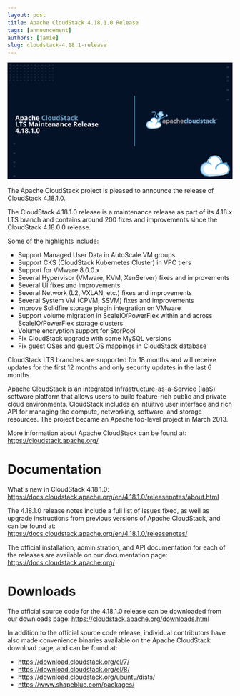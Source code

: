 ```yaml
---
layout: post
title: Apache CloudStack 4.18.1.0 Release
tags: [announcement]
authors: [jamie]
slug: cloudstack-4.18.1-release
---
```


[![](banner.png "Apache CloudStack 4.18.1.0 Release")](/blog/cloudstack-4.18.1-release)

The Apache CloudStack project is pleased to announce the release of
CloudStack 4.18.1.0.

The CloudStack 4.18.1.0 release is a maintenance release as part of
its 4.18.x LTS branch and contains around 200 fixes and
improvements since the CloudStack 4.18.0.0 release.

<!-- truncate -->

Some of the highlights include:

- Support Managed User Data in AutoScale VM groups
- Support CKS (CloudStack Kubernetes Cluster) in VPC tiers
- Support for VMware 8.0.0.x
- Several Hypervisor (VMware, KVM, XenServer) fixes and improvements
- Several UI fixes and improvements
- Several Network (L2, VXLAN, etc.) fixes and improvements
- Several System VM (CPVM, SSVM) fixes and improvements
- Improve Solidfire storage plugin integration on VMware
- Support volume migration in ScaleIO/PowerFlex within and across ScaleIO/PowerFlex storage clusters
- Volume encryption support for StorPool
- Fix CloudStack upgrade with some MySQL versions
- Fix guest OSes and guest OS mappings in CloudStack database

CloudStack LTS branches are supported for 18 months and will receive
updates for the first 12 months and only security updates in the last
6 months.

Apache CloudStack is an integrated Infrastructure-as-a-Service (IaaS)
software platform that allows users to build feature-rich public and
private cloud environments. CloudStack includes an intuitive user
interface and rich API for managing the compute, networking, software,
and storage resources. The project became an Apache top-level project
in March 2013.

More information about Apache CloudStack can be found at:
https://cloudstack.apache.org/

# Documentation

What's new in CloudStack 4.18.1.0:
https://docs.cloudstack.apache.org/en/4.18.1.0/releasenotes/about.html

The 4.18.1.0 release notes include a full list of issues fixed, as
well as upgrade instructions from previous versions of Apache
CloudStack, and can be found at:
https://docs.cloudstack.apache.org/en/4.18.1.0/releasenotes/

The official installation, administration, and API documentation for
each of the releases are available on our documentation page:
https://docs.cloudstack.apache.org/

# Downloads

The official source code for the 4.18.1.0 release can be downloaded
from our downloads page:
https://cloudstack.apache.org/downloads.html

In addition to the official source code release, individual
contributors have also made convenience binaries available on the
Apache CloudStack download page, and can be found at:

- https://download.cloudstack.org/el/7/
- https://download.cloudstack.org/el/8/
- https://download.cloudstack.org/ubuntu/dists/
- https://www.shapeblue.com/packages/
